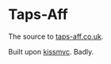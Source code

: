Taps-Aff
======

The source to [taps-aff.co.uk](http://taps-aff.co.uk). 

Built upon [kissmvc](http://kissmvc.com). Badly.
